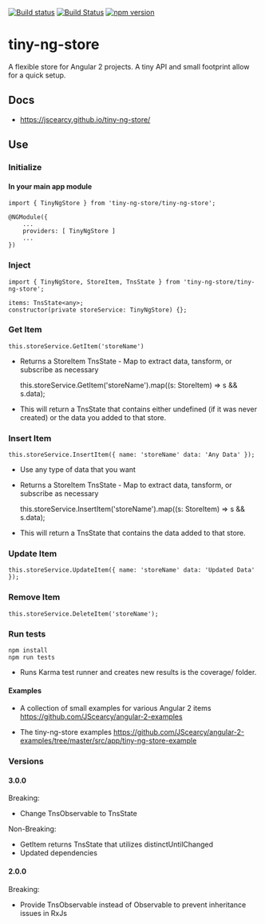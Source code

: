 [![Build status](https://ci.appveyor.com/api/projects/status/6r401wlebcgprnam?svg=true)](https://ci.appveyor.com/project/JScearcy/tiny-ng-store)
[![Build Status](https://travis-ci.org/JScearcy/tiny-ng-store.svg?branch=master)](https://travis-ci.org/JScearcy/tiny-ng-store)
[![npm version](https://badge.fury.io/js/tiny-ng-store.svg)](https://badge.fury.io/js/tiny-ng-store)

# tiny-ng-store

A flexible store for Angular 2 projects. 
A tiny API and small footprint allow for a quick setup.

## Docs
* https://jscearcy.github.io/tiny-ng-store/

## Use

### Initialize
#### In your main app module
    import { TinyNgStore } from 'tiny-ng-store/tiny-ng-store';

    @NGModule({
        ...
        providers: [ TinyNgStore ]
        ...
    })
    

### Inject
    import { TinyNgStore, StoreItem, TnsState } from 'tiny-ng-store/tiny-ng-store';

    items: TnsState<any>;
    constructor(private storeService: TinyNgStore) {};

### Get Item
    this.storeService.GetItem('storeName')
* Returns a StoreItem TnsState - Map to extract data, tansform, or subscribe as necessary
    
    this.storeService.GetItem('storeName').map((s: StoreItem) => s && s.data);
* This will return a TnsState that contains either undefined (if it was never created) or the data you added to that store.

### Insert Item 
    this.storeService.InsertItem({ name: 'storeName' data: 'Any Data' });
* Use any type of data that you want
* Returns a StoreItem TnsState - Map to extract data, tansform, or subscribe as necessary

    this.storeService.InsertItem('storeName').map((s: StoreItem) => s && s.data);
* This will return a TnsState that contains the data added to that store.


### Update Item
    this.storeService.UpdateItem({ name: 'storeName' data: 'Updated Data' });

### Remove Item
    this.storeService.DeleteItem('storeName');

### Run tests   
    npm install
    npm run tests
* Runs Karma test runner and creates new results is the coverage/ folder.


#### Examples
* A collection of small examples for various Angular 2 items
    https://github.com/JScearcy/angular-2-examples

* The tiny-ng-store examples
    https://github.com/JScearcy/angular-2-examples/tree/master/src/app/tiny-ng-store-example

### Versions
#### 3.0.0
Breaking:
* Change TnsObservable to TnsState

Non-Breaking:
* GetItem returns TnsState that utilizes distinctUntilChanged
* Updated dependencies

#### 2.0.0
Breaking:
* Provide TnsObservable instead of Observable to prevent inheritance issues in RxJs
